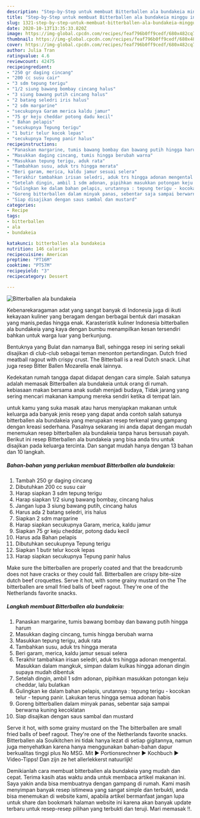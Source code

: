 ```yaml
---
description: "Step-by-Step untuk membuat Bitterballen ala bundakeia minggu ini"
title: "Step-by-Step untuk membuat Bitterballen ala bundakeia minggu ini"
slug: 1321-step-by-step-untuk-membuat-bitterballen-ala-bundakeia-minggu-ini
date: 2020-10-13T13:35:33.820Z
image: https://img-global.cpcdn.com/recipes/feaf796b0ff9cedf/680x482cq70/bitterballen-ala-bundakeia-foto-resep-utama.jpg
thumbnail: https://img-global.cpcdn.com/recipes/feaf796b0ff9cedf/680x482cq70/bitterballen-ala-bundakeia-foto-resep-utama.jpg
cover: https://img-global.cpcdn.com/recipes/feaf796b0ff9cedf/680x482cq70/bitterballen-ala-bundakeia-foto-resep-utama.jpg
author: Julia Tran
ratingvalue: 4.6
reviewcount: 42475
recipeingredient:
- "250 gr daging cincang"
- "200 cc susu cair"
- "3 sdm tepung terigu"
- "1/2 siung bawang bombay cincang halus"
- "3 siung bawang putih cincang halus"
- "2 batang seledri iris halus"
- "2 sdm margarine"
- "secukupnya Garam merica kaldu jamur"
- "75 gr keju cheddar potong dadu kecil"
- " Bahan pelapis"
- "secukupnya Tepung terigu"
- "1 butir telur kocok lepas"
- "secukupnya Tepung panir halus"
recipeinstructions:
- "Panaskan margarine, tumis bawang bombay dan bawang putih hingga harum"
- "Masukkan daging cincang, tumis hingga berubah warna"
- "Masukkan tepung terigu, aduk rata"
- "Tambahkan susu, aduk trs hingga merata"
- "Beri garam, merica, kaldu jamur sesuai selera"
- "Terakhir tambahkan irisan seledri, aduk trs hingga adonan mengental. Masukkan dalam mangkuk, simpan dalam kulkas hingga adonan dingin supaya mudah dibentuk"
- "Setelah dingin, ambil 1 sdm adonan, pipihkan masukkan potongan keju cheddar, lalu bulatkan"
- "Gulingkan ke dalam bahan pelapis, urutannya : tepung terigu - kocokan telur - tepung panir. Lakukan terus hingga semua adonan habis"
- "Goreng bitterballen dalam minyak panas, sebentar saja sampai berwarna kuning kecoklatan"
- "Siap disajikan dengan saus sambal dan mustard"
categories:
- Recipe
tags:
- bitterballen
- ala
- bundakeia

katakunci: bitterballen ala bundakeia 
nutrition: 146 calories
recipecuisine: American
preptime: "PT16M"
cooktime: "PT57M"
recipeyield: "3"
recipecategory: Dessert

---
```



![Bitterballen ala bundakeia](https://img-global.cpcdn.com/recipes/feaf796b0ff9cedf/680x482cq70/bitterballen-ala-bundakeia-foto-resep-utama.jpg)

Kebenarekaragaman adat yang sangat banyak di Indonesia juga di ikuti kekayaan kuliner yang beragam dengan berbagai bentuk dari masakan yang manis,pedas hingga enak. Karasteristik kuliner Indonesia bitterballen ala bundakeia yang kaya dengan bumbu menampilkan kesan tersendiri bahkan untuk warga luar yang berkunjung.


Bentuknya yang Bulat dan namanya Ball, sehingga resep ini sering sekali disajikan di club-club sebagai teman menonton pertandingan. Dutch fried meatball ragout with crispy crust. The Bitterball is a real Dutch snack. Lihat juga resep Bitter Ballen Mozarella enak lainnya.

Kedekatan rumah tangga dapat didapat dengan cara simple. Salah satunya adalah memasak Bitterballen ala bundakeia untuk orang di rumah. kebiasaan makan bersama anak sudah menjadi budaya, Tidak jarang yang sering mencari makanan kampung mereka sendiri ketika di tempat lain.

untuk kamu yang suka masak atau harus menyiapkan makanan untuk keluarga ada banyak jenis resep yang dapat anda contoh salah satunya bitterballen ala bundakeia yang merupakan resep terkenal yang gampang dengan kreasi sederhana. Pasalnya sekarang ini anda dapat dengan mudah menemukan resep bitterballen ala bundakeia tanpa harus bersusah payah.
Berikut ini resep Bitterballen ala bundakeia yang bisa anda tiru untuk disajikan pada keluarga tercinta. Dan sangat mudah hanya dengan 13 bahan dan 10 langkah.


<!--inarticleads1-->

##### Bahan-bahan yang perlukan membuat Bitterballen ala bundakeia:

1. Tambah 250 gr daging cincang
1. Dibutuhkan 200 cc susu cair
1. Harap siapkan 3 sdm tepung terigu
1. Harap siapkan 1/2 siung bawang bombay, cincang halus
1. Jangan lupa 3 siung bawang putih, cincang halus
1. Harus ada 2 batang seledri, iris halus
1. Siapkan 2 sdm margarine
1. Harap siapkan secukupnya Garam, merica, kaldu jamur
1. Siapkan 75 gr keju cheddar, potong dadu kecil
1. Harus ada  Bahan pelapis
1. Dibutuhkan secukupnya Tepung terigu
1. Siapkan 1 butir telur kocok lepas
1. Harap siapkan secukupnya Tepung panir halus


Make sure the bitterballen are properly coated and that the breadcrumb does not have cracks or they could fall. Bitterballen are crispy bite-size dutch beef croquettes. Serve it hot, with some grainy mustard on the The bitterballen are small fried balls of beef ragout. They&#39;re one of the Netherlands favorite snacks. 

<!--inarticleads2-->

##### Langkah membuat  Bitterballen ala bundakeia:

1. Panaskan margarine, tumis bawang bombay dan bawang putih hingga harum
1. Masukkan daging cincang, tumis hingga berubah warna
1. Masukkan tepung terigu, aduk rata
1. Tambahkan susu, aduk trs hingga merata
1. Beri garam, merica, kaldu jamur sesuai selera
1. Terakhir tambahkan irisan seledri, aduk trs hingga adonan mengental. Masukkan dalam mangkuk, simpan dalam kulkas hingga adonan dingin supaya mudah dibentuk
1. Setelah dingin, ambil 1 sdm adonan, pipihkan masukkan potongan keju cheddar, lalu bulatkan
1. Gulingkan ke dalam bahan pelapis, urutannya : tepung terigu - kocokan telur - tepung panir. Lakukan terus hingga semua adonan habis
1. Goreng bitterballen dalam minyak panas, sebentar saja sampai berwarna kuning kecoklatan
1. Siap disajikan dengan saus sambal dan mustard


Serve it hot, with some grainy mustard on the The bitterballen are small fried balls of beef ragout. They&#39;re one of the Netherlands favorite snacks. Bitterballen ala Soulkitchen ini tidak hanya lezat di setiap gigitannya, namun juga menyehatkan karena hanya menggunakan bahan-bahan dapur berkualitas tinggi plus No MSG. Mit ► Portionsrechner ► Kochbuch ► Video-Tipps! Dan zijn ze het allerlekkerst natuurlijk! 

Demikianlah cara membuat bitterballen ala bundakeia yang mudah dan cepat. Terima kasih atas waktu anda untuk membaca artikel makanan ini. Saya yakin anda bisa membuatnya dengan gampang di rumah. Kami masih menyimpan banyak resep istimewa yang sangat simple dan terbukti, anda bisa menemukan di website kami, apabila artikel bermanfaat jangan lupa untuk share dan bookmark halaman website ini karena akan banyak update terbaru untuk resep-resep pilihan yang terbukti dan teruji. Mari memasak !!. 
